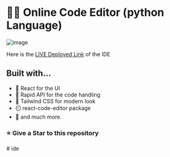 # 🧑‍💻 Online Code Editor (python Language)
![image](https://github.com/akshayram1/ide)

Here is the [LIVE Deployed Link](https://ide-plum.vercel.app/) of the IDE

## Built with...

- 🚀️ React for the UI
- 🏅️ Rapid API for the code handling
- 💎️ Tailwind CSS for modern look
- ⏲️ react-code-editor package
- 🎉️ and much more.

<h3 align="left">⭐ Give a Star to this repository</h3>
# ide

